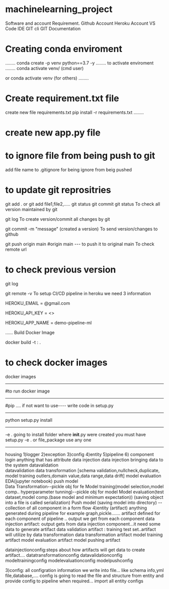 # machinelearning_project
Software and account Requirement.
Github Account
Heroku Account
VS Code IDE
GIT cli
GIT Documentation

# Creating conda enviroment
........
conda create -p venv python==3.7 -y
........
to activate enviroment
........
conda activate venv/   (cmd user)

or 
conda activate venv (for others)
........

# Create requirement.txt file       

create new file requirements.txt
pip install -r requirements.txt
........

# create new  app.py file

# to ignore file from being push to git
add file name to .gitignore  for being ignore from beig pushed

# to update git reprositries

git add .   or git add file1,file2,.....
git status
git commit 
git status
To check all version maintained by git

git log
To create version/commit all changes by git

git commit -m "message"     (created a version)
To send version/changes to github 

git push origin main      #origin main --- to push it to original main
To check remote url

# to check previous version
git log

git remote -v
To setup CI/CD pipeline in heroku we need 3 information

HEROKU_EMAIL = @gmail.com

HEROKU_API_KEY = <>

HEROKU_APP_NAME = demo-pipeline-ml

......
Build Docker Image

docker build -t <image name>:<tag name> .

# to check docker images
docker images
____________
#to run docker image
___________
#pip .... if not want to use---- write code in setup.py
_____________
python setup.py install
______________
-e . going to install folder where  __init__.py were created  you must have setup.py 
-e . or file_package use any one

_______________________________________
housing
1)logger 2)exception 3)config         4)entity               5)pipeline                    6) component
 login                      anything that has attribute   data injection                     data injection
                                                      bringing data to the system           datavalidation       
                                                       datavalidation                       data transformation
                                                [schema validation,nullcheck,duplicate,       model training
                                                outlers,domain value,data range,data drift]    model evaluation
                                                      EDA(jupyter notebook)                     push model      
                                                Data Transformation--pickle obj for fe
                                                 Model training(model selection,model comp..
                                                hyperparameter tunning)--pickle obj for model
                                                Model evaluation(test dataset,model comp.(base model 
                                                       and minimum expectation))
                                                (saving object into a file is called serialization)
                                                Push model (saving model into directory)
                                                --collection of all component in a form flow 
4)entity
(artifact) anything generated during pipeline for example graph,pickle.......
artifact defined for each component of pipeline .. output we get from each component
data injection artifact: output gets from data injection component...it need some data to generate artifact
data validation artifact : training test set..artifact will utilize by data transformation
data transformation artifact
model training artifact
model evaluation artifact
model pushing artifact
 
datainjectionconfig:steps about how artifacts will get data to create artifact....
datatransformationconfig 
datavalidationconfig
modeltrainingconfig
modelevaluationconfig
modelpushconfig

3)config: all configration information we write into file... like schema info,yml file,database,.... config is going to read the file and structure from entity and provide config to pipeline when required...
import all entity configs